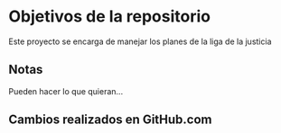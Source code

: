 # Objetivos de la repositorio

Este proyecto se encarga de manejar los planes de la liga de la justicia


## Notas
Pueden hacer lo que quieran...


## Cambios realizados en GitHub.com
